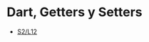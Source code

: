 Dart, Getters y Setters
=========================


- [S2/L12](https://www.youtube.com/watch?v=vOtw69YwofI&list=PLCKuOXG0bPi0sIn-nDsi7ma9OV6MEMkxj&index=18)


